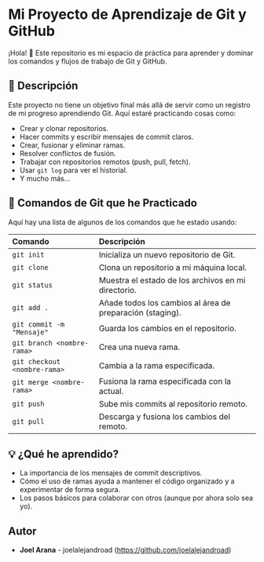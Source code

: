 # Mi Proyecto de Aprendizaje de Git y GitHub

¡Hola! 👋 Este repositorio es mi espacio de práctica para aprender y dominar los comandos y flujos de trabajo de Git y GitHub.

## 📝 Descripción

Este proyecto no tiene un objetivo final más allá de servir como un registro de mi progreso aprendiendo Git. Aquí estaré practicando cosas como:

* Crear y clonar repositorios.
* Hacer commits y escribir mensajes de commit claros.
* Crear, fusionar y eliminar ramas.
* Resolver conflictos de fusión.
* Trabajar con repositorios remotos (push, pull, fetch).
* Usar `git log` para ver el historial.
* Y mucho más...

## 🚀 Comandos de Git que he Practicado

Aquí hay una lista de algunos de los comandos que he estado usando:

| Comando | Descripción |
| :--- | :--- |
| `git init` | Inicializa un nuevo repositorio de Git. |
| `git clone` | Clona un repositorio a mi máquina local. |
| `git status` | Muestra el estado de los archivos en mi directorio. |
| `git add .` | Añade todos los cambios al área de preparación (staging). |
| `git commit -m "Mensaje"` | Guarda los cambios en el repositorio. |
| `git branch <nombre-rama>` | Crea una nueva rama. |
| `git checkout <nombre-rama>` | Cambia a la rama especificada. |
| `git merge <nombre-rama>` | Fusiona la rama especificada con la actual. |
| `git push` | Sube mis commits al repositorio remoto. |
| `git pull` | Descarga y fusiona los cambios del remoto. |

## 💡 ¿Qué he aprendido?

* La importancia de los mensajes de commit descriptivos.
* Cómo el uso de ramas ayuda a mantener el código organizado y a experimentar de forma segura.
* Los pasos básicos para colaborar con otros (aunque por ahora solo sea yo).

## Autor

* **Joel Arana** - joelalejandroad (https://github.com/joelalejandroad)
